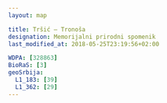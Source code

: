 ```yaml
---
layout: map

title: Tršić – Tronoša
designation: Memorijalni prirodni spomenik
last_modified_at: 2018-05-25T23:19:56+02:00

WDPA: [328863]
BioRaS: [3]
geoSrbija:
  L1_183: [39]
  L1_362: [29]
---
```

